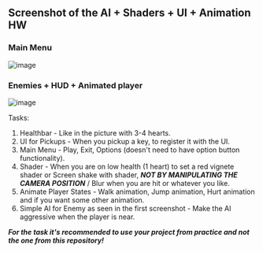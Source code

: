 ## Screenshot of the AI + Shaders + UI + Animation HW
 ### Main Menu
 ![image](https://user-images.githubusercontent.com/25185815/108395056-0dbce280-721e-11eb-8be2-422630a331a9.png)
 
 ### Enemies + HUD + Animated player
 ![image](https://user-images.githubusercontent.com/25185815/108393904-cbdf6c80-721c-11eb-9a0b-45e5a35ba336.png)

Tasks:
 1. Healthbar - Like in the picture with 3-4 hearts.
 2. UI for Pickups - When you pickup a key, to register it with the UI.
 3. Main Menu - Play, Exit, Options (doesn't need to have option button functionality).
 4. Shader - When you are on low health (1 heart) to set a red vignete shader or Screen shake with shader, ***NOT BY MANIPULATING THE CAMERA POSITION*** / Blur when you are hit or whatever you like.
 5. Animate Player States - Walk animation, Jump animation, Hurt animation and if you want some other animation.
 6. Simple AI for Enemy as seen in the first screenshot - Make the AI aggressive when the player is near.
 
 ***For the task it's recommended to use your project from practice and not the one from this repository!***
